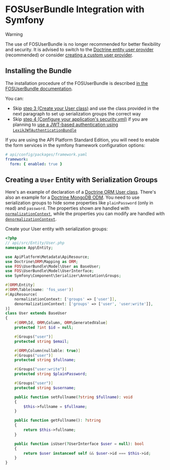 # FOSUserBundle Integration with Symfony

> [!WARNING]
> The use of FOSUserBundle is no longer recommended for better flexibility and security. It is advised to switch to the
> [Doctrine entity user provider](https://symfony.com/doc/current/security/user_provider.html#entity-user-provider) (recommended)
> or consider [creating a custom user provider](https://symfony.com/doc/current/security/user_provider.html#creating-a-custom-user-provider).

## Installing the Bundle

The installation procedure of the FOSUserBundle is described [in the FOSUserBundle documentation](https://github.com/FriendsOfSymfony/FOSUserBundle/blob/master/docs/index.rst).

You can:

- Skip [step 3 (Create your User class)](https://github.com/FriendsOfSymfony/FOSUserBundle/blob/master/docs/index.rst#step-3-create-your-user-class)
  and use the class provided in the next paragraph to set up serialization groups the correct way
- Skip [step 4 (Configure your application's security.yml)](https://github.com/FriendsOfSymfony/FOSUserBundle/blob/master/docs/index.rst#step-4-configure-your-applications-securityyml)
  if you are planning to [use a JWT-based authentication using `LexikJWTAuthenticationBundle`](../core/jwt.md)

If you are using the API Platform Standard Edition, you will need to enable the form services in the symfony framework
configuration options:

```yaml
# api/config/packages/framework.yaml
framework:
  form: { enabled: true }
```

## Creating a `User` Entity with Serialization Groups

Here's an example of declaration of a [Doctrine ORM User class](https://github.com/FriendsOfSymfony/FOSUserBundle/blob/master/docs/index.rst#a-doctrine-orm-user-class).
There's also an example for a [Doctrine MongoDB ODM](https://github.com/FriendsOfSymfony/FOSUserBundle/blob/master/docs/index.rst#b-mongodb-user-class).
You need to use serialization groups to hide some properties like `plainPassword` (only in read) and `password`. The properties
shown are handled with [`normalizationContext`](../core/serialization.md#normalization), while the properties
you can modify are handled with [`denormalizationContext`](../core/serialization.md#denormalization).

Create your User entity with serialization groups:

```php
<?php
// api/src/Entity/User.php
namespace App\Entity;

use ApiPlatform\Metadata\ApiResource;
use Doctrine\ORM\Mapping as ORM;
use FOS\UserBundle\Model\User as BaseUser;
use FOS\UserBundle\Model\UserInterface;
use Symfony\Component\Serializer\Annotation\Groups;

#[ORM\Entity]
#[ORM\Table(name: 'fos_user')]
#[ApiResource(
    normalizationContext: ['groups' => ['user']],
    denormalizationContext: ['groups' => ['user', 'user:write']],
)]
class User extends BaseUser
{
    #[ORM\Id, ORM\Column, ORM\GeneratedValue]
    protected ?int $id = null;

    #[Groups("user")]
    protected string $email;

    #[ORM\Column(nullable: true)]
    #[Groups("user")]
    protected string $fullname;

    #[Groups("user:write")]
    protected string $plainPassword;

    #[Groups("user")]
    protected string $username;

    public function setFullname(?string $fullname): void
    {
        $this->fullname = $fullname;
    }

    public function getFullname(): ?string
    {
        return $this->fullname;
    }

    public function isUser(?UserInterface $user = null): bool
    {
        return $user instanceof self && $user->id === $this->id;
    }
}
```
